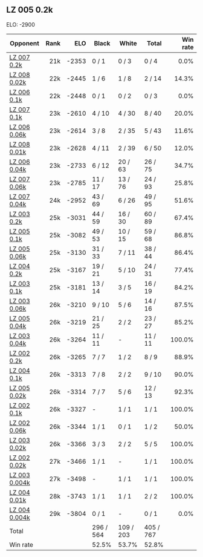 ## LZ 005 0.2k ##

ELO: -2900

Opponent | Rank | ELO | Black | White | Total | Win rate
---------|-----:|----:|-------|-------|-------|-------:
[LZ 007 0.2k](LZ%20007%200.2k.md) | 21k | -2353 | 0 / 1 | 0 / 3 | 0 / 4 | 0.0%
[LZ 008 0.02k](LZ%20008%200.02k.md) | 22k | -2445 | 1 / 6 | 1 / 8 | 2 / 14 | 14.3%
[LZ 006 0.1k](LZ%20006%200.1k.md) | 22k | -2448 | 0 / 1 | 0 / 2 | 0 / 3 | 0.0%
[LZ 007 0.1k](LZ%20007%200.1k.md) | 23k | -2610 | 4 / 10 | 4 / 30 | 8 / 40 | 20.0%
[LZ 006 0.06k](LZ%20006%200.06k.md) | 23k | -2614 | 3 / 8 | 2 / 35 | 5 / 43 | 11.6%
[LZ 008 0.01k](LZ%20008%200.01k.md) | 23k | -2628 | 4 / 11 | 2 / 39 | 6 / 50 | 12.0%
[LZ 006 0.04k](LZ%20006%200.04k.md) | 23k | -2733 | 6 / 12 | 20 / 63 | 26 / 75 | 34.7%
[LZ 007 0.06k](LZ%20007%200.06k.md) | 23k | -2785 | 11 / 17 | 13 / 76 | 24 / 93 | 25.8%
[LZ 007 0.04k](LZ%20007%200.04k.md) | 24k | -2952 | 43 / 69 | 6 / 26 | 49 / 95 | 51.6%
[LZ 003 0.2k](LZ%20003%200.2k.md) | 25k | -3031 | 44 / 59 | 16 / 30 | 60 / 89 | 67.4%
[LZ 005 0.1k](LZ%20005%200.1k.md) | 25k | -3082 | 49 / 53 | 10 / 15 | 59 / 68 | 86.8%
[LZ 005 0.06k](LZ%20005%200.06k.md) | 25k | -3130 | 31 / 33 | 7 / 11 | 38 / 44 | 86.4%
[LZ 004 0.2k](LZ%20004%200.2k.md) | 25k | -3167 | 19 / 21 | 5 / 10 | 24 / 31 | 77.4%
[LZ 003 0.1k](LZ%20003%200.1k.md) | 25k | -3181 | 13 / 14 | 3 / 5 | 16 / 19 | 84.2%
[LZ 003 0.06k](LZ%20003%200.06k.md) | 26k | -3210 | 9 / 10 | 5 / 6 | 14 / 16 | 87.5%
[LZ 005 0.04k](LZ%20005%200.04k.md) | 26k | -3219 | 21 / 25 | 2 / 2 | 23 / 27 | 85.2%
[LZ 003 0.04k](LZ%20003%200.04k.md) | 26k | -3264 | 11 / 11 | - | 11 / 11 | 100.0%
[LZ 002 0.2k](LZ%20002%200.2k.md) | 26k | -3265 | 7 / 7 | 1 / 2 | 8 / 9 | 88.9%
[LZ 004 0.1k](LZ%20004%200.1k.md) | 26k | -3313 | 7 / 8 | 2 / 2 | 9 / 10 | 90.0%
[LZ 005 0.02k](LZ%20005%200.02k.md) | 26k | -3314 | 7 / 7 | 5 / 6 | 12 / 13 | 92.3%
[LZ 002 0.1k](LZ%20002%200.1k.md) | 26k | -3327 | - | 1 / 1 | 1 / 1 | 100.0%
[LZ 002 0.06k](LZ%20002%200.06k.md) | 26k | -3344 | 1 / 1 | 0 / 1 | 1 / 2 | 50.0%
[LZ 003 0.02k](LZ%20003%200.02k.md) | 26k | -3366 | 3 / 3 | 2 / 2 | 5 / 5 | 100.0%
[LZ 002 0.02k](LZ%20002%200.02k.md) | 27k | -3466 | 1 / 1 | - | 1 / 1 | 100.0%
[LZ 003 0.004k](LZ%20003%200.004k.md) | 27k | -3498 | - | 1 / 1 | 1 / 1 | 100.0%
[LZ 004 0.01k](LZ%20004%200.01k.md) | 28k | -3743 | 1 / 1 | 1 / 1 | 2 / 2 | 100.0%
[LZ 004 0.004k](LZ%20004%200.004k.md) | 29k | -3804 | 0 / 1 | - | 0 / 1 | 0.0%
Total | | | 296 / 564 | 109 / 203 | 405 / 767 | 
Win rate| | | 52.5% | 53.7% | 52.8% | 

